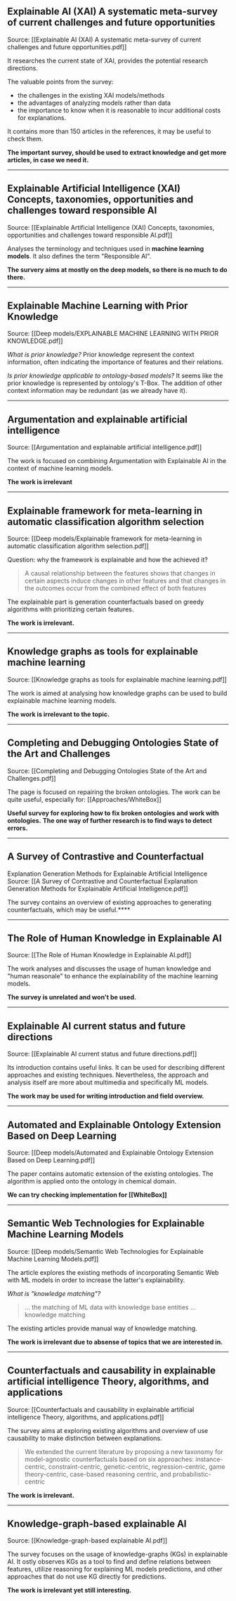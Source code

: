## Explainable AI (XAI) A systematic meta-survey of current challenges and future opportunities
Source: [[Explainable AI (XAI) A systematic meta-survey of current challenges and future opportunities.pdf]]

It researches the current state of XAI, provides the potential research directions. 

The valuable points from the survey:
- the challenges in the existing XAI models/methods
- the advantages of analyzing models rather than data
- the importance to know when it is reasonable to incur additional costs for explanations.

It contains more than 150 articles in the references, it may be useful to check them.

**The important survey, should be used to extract knowledge and get more articles, in case we need it.**

****

## Explainable Artificial Intelligence (XAI) Concepts, taxonomies, opportunities and challenges toward responsible AI
Source: [[Explainable Artificial Intelligence (XAI) Concepts, taxonomies, opportunities and challenges toward responsible AI.pdf]]

Analyses the terminology and techniques used in **machine learning models**. It also defines the term "Responsible AI".

**The survery aims at mostly on the deep models, so there is no much to do there.**

****

## Explainable Machine Learning with Prior Knowledge
Source: [[Deep models/EXPLAINABLE MACHINE LEARNING WITH PRIOR KNOWLEDGE.pdf]]

*What is prior knowledge?*
Prior knowledge represent the context information, often indicating the importance of features and their relations.

*Is prior knowledge applicable to ontology-based models?*
It seems like the prior knowledge is represented by ontology's T-Box. The addition of other context information may be redundant (as we already have it).


****


## Argumentation and explainable artificial intelligence
Source: [[Argumentation and explainable artificial intelligence.pdf]]

The work is focused on combining Argumentation with Explainable AI in the context of machine learning models.

**The work is irrelevant**

****

## Explainable framework for meta-learning in automatic classification algorithm selection
Source: [[Deep models/Explainable framework for meta-learning in automatic classification algorithm selection.pdf]]

Question: why the framework is explainable and how the achieved it?

> A causal relationship between the features shows that changes in certain aspects induce changes in other features and that changes in the outcomes occur from the combined effect of both features

The explainable part is generation counterfactuals based on greedy algorithms with prioritizing certain features.

**The work is irrelevant.**

****

## Knowledge graphs as tools for explainable machine learning
Source: [[Knowledge graphs as tools for explainable machine learning.pdf]]

The work is aimed at analysing how knowledge graphs can be used to build explainable machine learning models.

**The work is irrelevant to the topic.**

****

## Completing and Debugging Ontologies State of the Art and Challenges
Source: [[Completing and Debugging Ontologies State of the Art and Challenges.pdf]]

The page is focused on repairing the broken ontologies. The work can be quite useful, especially for: [[Approaches/WhiteBox]]

**Useful survey for exploring how to fix broken ontologies and work with ontologies.**
**The one way of further research is to find ways to detect errors.**

****

## A Survey of Contrastive and Counterfactual
Explanation Generation Methods for Explainable Artificial Intelligence
Source: [[A Survey of Contrastive and Counterfactual Explanation Generation Methods for Explainable Artificial Intelligence.pdf]]

The survey contains an overview of existing approaches to generating counterfactuals, which may be useful.****

****

## The Role of Human Knowledge in Explainable AI
Source: [[The Role of Human Knowledge in Explainable AI.pdf]]

The work analyses and discusses the usage of human knowledge and "human reasonale" to enhance the explainability of the machine learning models.

**The survey is unrelated and won't be used.**

****

## Explainable AI current status and future directions
Source: [[Explainable AI current status and future directions.pdf]]

Its introduction contains useful links. It can be used for describing different approaches and existing techniques.
Nevertheless, the approach and analysis itself are more about multimedia and specifically ML models.

**The work may be used for writing introduction and field overview.**

****

## Automated and Explainable Ontology Extension Based on Deep Learning
Source: [[Deep models/Automated and Explainable Ontology Extension Based on Deep Learning.pdf]]

The paper contains automatic extension of the existing ontologies. The algorithm is applied onto the ontology in chemical domain. 

**We can try checking implementation for [[WhiteBox]]**

****

## Semantic Web Technologies for Explainable Machine Learning Models
Source: [[Deep models/Semantic Web Technologies for Explainable Machine Learning Models.pdf]]

The article explores the existing methods of incorporating Semantic Web with ML models in order to increase the latter's explainability.

*What is "knowledge matching"?*
> ... the matching of ML data with knowledge base entities ... knowledge matching

The existing articles provide manual way of knowledge matching. 

**The work is irrelevant due to absense of topics that we are interested in.**

****

## Counterfactuals and causability in explainable artificial intelligence Theory, algorithms, and applications
Source: [[Counterfactuals and causability in explainable artificial intelligence Theory, algorithms, and applications.pdf]]

The survey aims at exploring existing algorithms and overview of use causability to make distinction between explanations. 

> We extended the current literature by proposing a new taxonomy for model-agnostic counterfactuals based on six approaches: instance-centric, constraint-centric, genetic-centric, regression-centric, game theory-centric, case-based reasoning centric, and probabilistic-centric

**The work is irrelevant.**

****

## Knowledge-graph-based explainable AI
Source: [[Knowledge-graph-based explainable AI.pdf]]

The survey focuses on the usage of knowledge-graphs (KGs) in explainable AI. It ostly observes KGs as a tool to find and define relations between features, utilize reasoning for explaining ML models predictions, and other approaches that do not use KG directly for predictions.

**The work is irrelevant yet still interesting.**